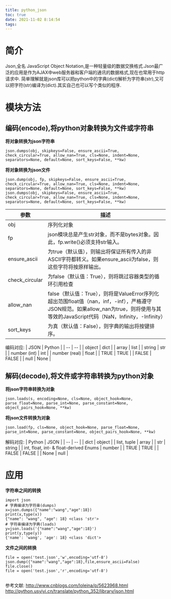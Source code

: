 ```yaml
---
title: python_json
toc: true
date: 2021-11-02 8:14:54
tags:
---
```


# 简介
Json,全名 JavaScript Object Notation,是一种轻量级的数据交换格式.Json最广泛的应用是作为AJAX中web服务器和客户端的通讯的数据格式,现在也常用于http请求中.
简单理解就是json库可以把python中的字典(dict)解析为字符串(str),又可以把字符(str)编译为(dict).其实自己也可以写个类似的程序.
# 模块方法
## 编码(encode),将python对象转换为文件或字符串

**将对象转换为json字符串**
```
json.dumps(obj, skipkeys=False, ensure_ascii=True, check_circular=True, allow_nan=True, cls=None, indent=None, separators=None, default=None, sort_keys=False, **kw)
```
**将对象转换为json文件**
```
json.dump(obj, fp, skipkeys=False, ensure_ascii=True, check_circular=True, allow_nan=True, cls=None, indent=None, separators=None, default=None, sort_keys=False, **kw)
json.dumps(obj, skipkeys=False, ensure_ascii=True, check_circular=True, allow_nan=True, cls=None, indent=None, separators=None, default=None, sort_keys=False, **kw)
```

|参数|描述|
|--|--|
|obj|序列化对象|
|fp|json模块总是产生str对象，而不是bytes对象。因此，fp.write()必须支持str输入。|
|ensure_ascii|为true（默认值），则输出将保证所有传入的非ASCII字符都转义。如果ensure_ascii为false，则这些字符将按原样输出。|
|check_circular|为false（默认值：True），则将跳过容器类型的循环引用检查|
|allow_nan|false（默认值：True），则将是ValueError序列化超出范围float值（nan，inf，-inf），严格遵守JSON规范。如果allow_nan为true，则将使用与其等效的JavaScript代码（NaN，Infinity，-Infinity）|
|sort_keys|为真（默认值：False），则字典的输出将按键排序。|
编码对应:
|	JSON	|	Python	|
|	--	|	--	|
|	object	|	dict	|
|	array	|	list	|
|	string	|	str	|
|	number (int)	|	int	|
|	number (real)	|	float	|
|	TRUE	|	TRUE	|
|	FALSE	|	FALSE	|
|	null	|	None	|

## 解码(decode),将文件或字符串转换为python对象
**将json字符串转换为对象**
```
json.loads(s, encoding=None, cls=None, object_hook=None, parse_float=None, parse_int=None, parse_constant=None, object_pairs_hook=None, **kw)
```
**将json文件转换为对象**
```
json.load(fp, cls=None, object_hook=None, parse_float=None, parse_int=None, parse_constant=None, object_pairs_hook=None, **kw)
```
解码对应:
|	Python	|	JSON	|
|	--	|	--	|
|	dict	|	object	|
|	list, tuple	|	array	|
|	str	|	string	|
|	int, float, int- & float-derived Enums	|	number	|
|	TRUE	|	TRUE	|
|	FALSE	|	FALSE	|
|	None	|	null	|

# 应用
**字符串之间的转换**
```
import json
# 字典编译为字符串(dumps)
x=json.dumps({"name":"wang","age":18})
print(x,type(x))
{"name": "wang", "age": 18} <class 'str'>
# 字符串编译为字典(loads)
y=json.loads('{"name":"wang","age":18}')
print(y,type(y))
{'name': 'wang', 'age': 18} <class 'dict'>
```

**文件之间的转换**
```
file = open('test.json','w',encoding='utf-8')  
json.dump({"name":"wang","age":18},file,ensure_ascii=False)
file.close() 
file = open('test.json','r',encoding='utf-8')


```
参考文献:
http://www.cnblogs.com/loleina/p/5623968.html
http://python.usyiyi.cn/translate/python_352/library/json.html